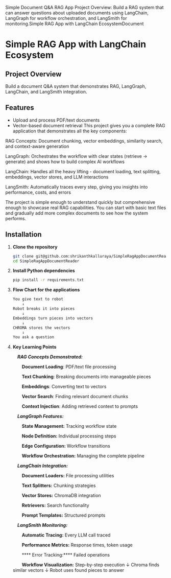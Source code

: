 Simple Document Q&A RAG App
Project Overview: Build a RAG system that can answer questions about uploaded documents using LangChain, LangGraph for workflow orchestration, and LangSmith for monitoring.Simple RAG App with LangChain EcosystemDocument 

# Simple RAG App with LangChain Ecosystem

## Project Overview
Build a document Q&A system that demonstrates RAG, LangGraph, LangChain, and LangSmith integration.

## Features
- Upload and process PDF/text documents
- Vector-based document retrieval
This project gives you a complete RAG application that demonstrates all the key components:

RAG Concepts: Document chunking, vector embeddings, similarity search, and context-aware generation

LangGraph: Orchestrates the workflow with clear states (retrieve → generate) and shows how to build complex AI workflows

LangChain: Handles all the heavy lifting - document loading, text splitting, embeddings, vector stores, and LLM interactions

LangSmith: Automatically traces every step, giving you insights into performance, costs, and errors

The project is simple enough to understand quickly but comprehensive enough to showcase real RAG capabilities. You can start with basic text files and gradually add more complex documents to see how the system performs.


## Installation

1. **Clone the repository**

   ```bash
   git clone git@github.com:shrikanthkalluraya/SimpleRagAppDocumentReader.git
   cd SimpleRagAppDocumentReader
   ```

2. **Install Python dependencies**

   ```bash
   pip install -r requirements.txt
   ```

3. **Flow Chart for the applications**

   ```bash
   You give text to robot
       ↓
   Robot breaks it into pieces  
       ↓
   Embeddings turn pieces into vectors
       ↓  
   CHROMA stores the vectors
       ↓
   You ask a question

4. **Key Learning Points**
   
   &emsp;***RAG Concepts Demonstrated:***

      &emsp;&emsp;****Document Loading****: PDF/text file processing
   
      &emsp;&emsp;****Text Chunking****: Breaking documents into manageable pieces
   
      &emsp;&emsp;****Embeddings****: Converting text to vectors
   
      &emsp;&emsp;****Vector Search****: Finding relevant document chunks
   
      &emsp;&emsp;****Context Injection****: Adding retrieved context to prompts&emsp;
   
   &emsp;***LangGraph Features:***
   
      &emsp;&emsp;****State Management:**** Tracking workflow state
   
      &emsp;&emsp;****Node Definition:**** Individual processing steps
   
      &emsp;&emsp;****Edge Configuration:**** Workflow transitions
   
      &emsp;&emsp;****Workflow Orchestration:**** Managing the complete pipeline
   
   &emsp;***LangChain Integration:***
   
      &emsp;&emsp;****Document Loaders:**** File processing utilities
      
      &emsp;&emsp;****Text Splitters:**** Chunking strategies
      
      &emsp;&emsp;****Vector Stores:**** ChromaDB integration
      
      &emsp;&emsp;****Retrievers:**** Search functionality
      
      &emsp;&emsp;****Prompt Templates:**** Structured prompts
   
   &emsp;***LangSmith Monitoring:***
   
      &emsp;&emsp;****Automatic Tracing:**** Every LLM call traced
      
      &emsp;&emsp;****Performance Metrics:**** Response times, token usage
   
     &emsp;&emsp;**** Error Tracking:**** Failed operations
   
      &emsp;&emsp;****Workflow Visualization:**** Step-by-step execution
             ↓
         Chroma finds similar vectors
             ↓
         Robot uses found pieces to answer
   
